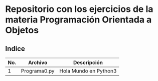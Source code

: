 # Repositorio con los ejercicios de la materia Programación Orientada a Objetos
## Indice
|No. | Archivo | Descripción |
|--|--|--|
|1|Programa0.py|Hola Mundo en Python3|
